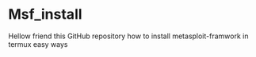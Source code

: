 # Msf_install
Hellow friend this GitHub repository how to install metasploit-framwork in termux easy ways
